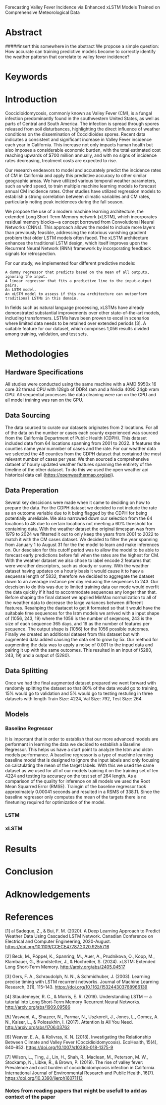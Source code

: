 
Forecasting Valley Fever Incidence via Enhanced xLSTM Models Trained on Comprehensive Meteorological Data

# Abstract 

#####insert this somewhere in the abstract
We propose a simple question: How accurate can training predictive models become to correctly identify the weather pattersn that correlate to valley fever incidence?

# Keywords

# Introduction

Coccidioidomycosis, commonly known as Valley Fever (CM), is a fungal infection predominantly found in the southwestern United States, as well as parts of Central and South America. The infection is spread through spores released from soil disturbances, highlighting the direct influence of weather conditions on the dissemination of Coccidioides spores. Recent data indicates a consistent and significant increase in Valley Fever incidence each year in California. This increase not only impacts human health but also imposes a considerable economic burden, with the total estimated cost reaching upwards of $700 million annually, and with no signs of incidence rates decreasing, treatment costs are expected to rise.

Our research endeavors to model and accurately predict the incidence rates of CM in California and apply this predictive accuracy to other similar geographic areas. We have utilized various temporal weather parameters, such as wind speed, to train multiple machine learning models to forecast annual CM incidence rates. Other studies have utilized regression models to establish a strong correlation between climatic variables and CM rates, particularly noting peak incidences during the fall season.

We propose the use of a modern machine learning architecture, the extended Long Short-Term Memory network (xLSTM), which incorporates residual memory blocks—a concept borrowed from Convolutional Neural Networks (CNNs). This approach allows the model to include more layers than previously feasible, addressing the notorious vanishing gradient problem that older LSTM models often faced. The xLSTM architecture enhances the traditional LSTM design, which itself improves upon the Recurrent Neural Network (RNN) framework by incorporating feedback signals for retrospection.

For our study, we implemented four different predictive models:

    A dummy regressor that predicts based on the mean of all outputs, ignoring the input.
    A linear regressor that fits a predictive line to the input-output pairs.
    An LSTM model.
    An xLSTM model to assess if this new architecture can outperform traditional LSTMs in this domain.

In fields such as natural language processing, xLSTMs have already demonstrated substantial improvements over other state-of-the-art models, including transformers. LSTMs have been proven to excel in scenarios where limited data needs to be retained over extended periods [3]. A suitable feature for our dataset, which comprises 1,056 results divided among training, validation, and test sets.

# Methodologies

## Hardware Specifications
All studies were conducted using the same machine with a AMD 5950x 16 core 32 thread CPU with 128gb of DDR4 ram and a Nvidia 4090 24gb vram GPU. All sequential processes like data cleaning were ran on the CPU and all model training was ran on the GPU. 

## Data Sourcing
The data sourced to curate our datasets originates from 2 locations. For all of the data on the number or cases each county experienced was sourced from the California Department of Public Health (CDPH). This dataset included data from 64 locations spanning from 2001 to 2022. It features the counties name year nummber of cases and the rate. For our weather data we selected the 48 counties from the CDPH dataset that contained the most relevant number of cases per year. We then sourced a comprehensive dataset of hourly updated weather features spanning the entirety of the timeline of the other dataset. To do this we used the open weather api historical data call (https://openweathermap.org/api).

## Data Preperation
Several key descisions were made when it came to deciding on how to prepare the data. For the CDPH dataset we decided to not include the rate as an outcome variable due to it being flagged by the CDPH for being potentially unreliable. We also narrowed down our selection from the 64 locations to 48 due to certain locations not meeting a 60% threshold for containing data. With the weather dataset the original timespan was from 1979 to 2024 we filterred it out to only keep the years from 2001 to 2022 to match it with the CM cases dataset. We decided to filter the year spanning from January 1 to August 31 for the the model to learn and make inferences on. Our descision for this cutoff period was to allow the model to be able to forecast early predictions before fall when the rates are the highest for CM. With the weather dataset we also chose to label encode 2 features that were werather descriptors, such as cloudy or sunny. With the weather dataset having updates on a hourly basis it would cause it to haev a sequense length of 5832, therefore we decided to aggregate the dataset down to an avearage instance per day redusing the sequences to 243. Our descision to do this was due to  limited training data our mode would overfit the data quickly if it had to accommodate sequences any longer than that. Before shaping the final dataset we applied MinMax normalization to all of the weather data to decrease the large variances between different features. Resahping the daatacet to get it formated so that it would have the suitabale time sequences for the lstm models we arrived with a input shape of (1056, 243, 19) where the 1056 is the number of seqences, 243 is the size of each sequence 365 days, and 19 as the number of features per sequence. The output shape is (1056) for the 1056 possible outcomes. Finally we created an additional dataset from this dataset but with augmented data added causing the data set to grow by 5x. Our method for augmenting the data was to apply a noise of 0.001 to the inpud data and pairing it up with the same outcomes. This resulted in an input of (5280, 243, 19) and a output of (5280). 

## Data Splitting
Once we had the final augmented dataset prepared we went forward with randomly splitting the dataset so that 80% of the data would go to training, 15% would go to validation and 5% would go to testing restuling in three datasets with length Train Size: 4224, Val Size: 792, Test Size: 264. 

## Models

### Baseline Regressor

It is important that in order to establish that our more advanced models are performant in learning the data we decided to establish a Baseline Regressor. This helps us have a start point to analyze  the lstm and xlstm models performance. A baseline regressor is a type of machine learning baseline model that is designed to ignore the input labels and only focusing on calctulating the mean of the target labels. With this we used the same dataset as we used for all of our models training it on the training set of len 4224 and testing its accuracy on the test set of 264 length. As a comparison of the quality for inference on all models we used the Root Mean Squarred Error (RMSE). Traingin of the baseline regressor took approximately 0.00041 seconds and resulted in a RSMS of 338.11. Since the baseline regressor only computes the mean of the targets there is no finetuning required for optimization of the model.

### LSTM

### xLSTM




# Results 

# Conclusion

# Adknowledgements

# References

[1]    al Sadeque, Z., & Bui, F. M. (2020). A Deep Learning Approach to Predict Weather Data Using Cascaded LSTM Network. Canadian Conference on Electrical and Computer Engineering, 2020-August. https://doi.org/10.1109/CCECE47787.2020.9255716

[2]  Beck, M., Pöppel, K., Spanring, M., Auer, A., Prudnikova, O., Kopp, M., Klambauer, G., Brandstetter, J., & Hochreiter, S. (2024). xLSTM: Extended Long Short-Term Memory. http://arxiv.org/abs/2405.04517

[3]     Gers, F. A., Schraudolph, N. N., & Schmidhuber, J. (2003). Learning precise timing with LSTM recurrent networks. Journal of Machine Learning Research, 3(1), 115–143. https://doi.org/10.1162/153244303768966139

[4]    Staudemeyer, R. C., & Morris, E. R. (2019). Understanding LSTM -- a tutorial into Long Short-Term Memory Recurrent Neural Networks. http://arxiv.org/abs/1909.09586

[5]  Vaswani, A., Shazeer, N., Parmar, N., Uszkoreit, J., Jones, L., Gomez, A. N., Kaiser, L., & Polosukhin, I. (2017). Attention Is All You Need. http://arxiv.org/abs/1706.03762

[6]  Weaver, E. A., & Kolivras, K. N. (2018). Investigating the Relationship Between Climate and Valley Fever (Coccidioidomycosis). EcoHealth, 15(4), 840–852. https://doi.org/10.1007/s10393-018-1375-9

[7]  Wilson, L., Ting, J., Lin, H., Shah, R., Maclean, M., Peterson, M. W., Stockamp, N., Libke, R., & Brown, P. (2019). The rise of valley fever: Prevalence and cost burden of coccidioidomycosis infection in California. International Journal of Environmental Research and Public Health, 16(7). https://doi.org/10.3390/ijerph16071113

### Notes from reading papers that might be usefull to add as context of the paper

